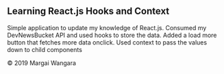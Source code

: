## Learning React.js Hooks and Context

Simple application to update my knowledge of React.js. Consumed my DevNewsBucket API and used hooks to store the data. Added a load more button that fetches more data onclick.
Used context to pass the values down to child components

&copy; 2019 Margai Wangara
